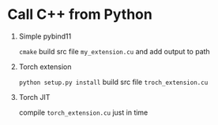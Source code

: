 Call C++ from Python
====================

1. Simple pybind11

   `cmake` build src file `my_extension.cu` and add output to path

2. Torch extension

   `python setup.py install` build src file `troch_extension.cu`

3. Torch JIT

   compile `torch_extension.cu` just in time
